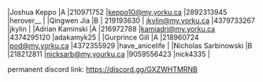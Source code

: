 |Joshua Keppo |A |210971752 |keppo10@my.yorku.ca |2892313945 |herover__ | 
|Qingwen Jia |B | 219193630 | jkylin@my.yorku.ca |4379733267 |jkylin |
|Adrian Kaminski |A |216972788 |kamiadri@my.yorku.ca  |4374295120 |adakamyk25 |
|Gurprince Gill |A |218960724 |pod@my.yorku.ca |4372355929 |have_anicelife |
|Nicholas Sarbinowski |B |218212811 |nicksarb@my.yourku.ca |9059556423 |nick4335 |

permanent discord link: https://discord.gg/GXZWHTMRNB
